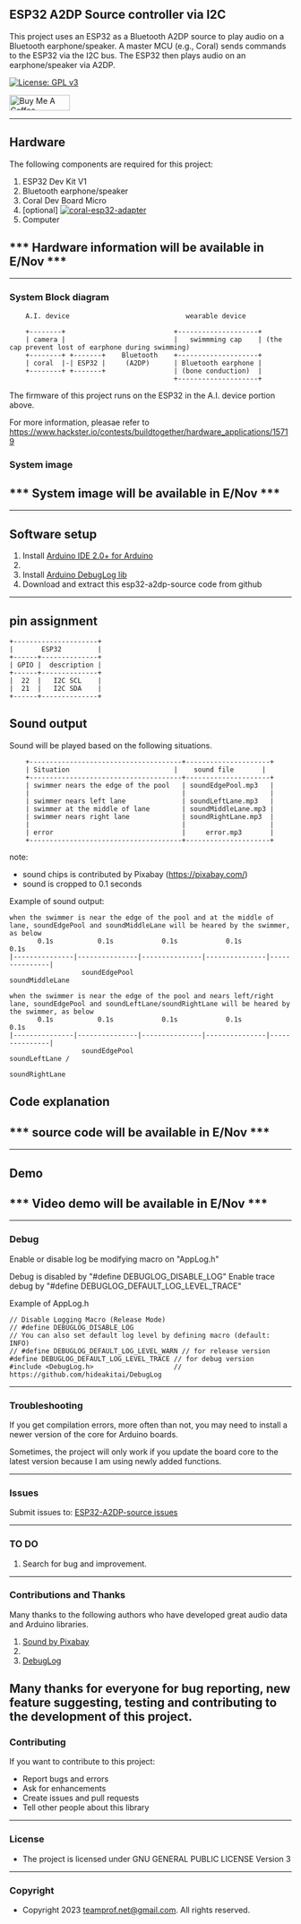 ## ESP32 A2DP Source controller via I2C
This project uses an ESP32 as a Bluetooth A2DP source to play audio on a Bluetooth earphone/speaker. A master MCU (e.g., Coral) sends commands to the ESP32 via the I2C bus. The ESP32 then plays audio on an earphone/speaker via A2DP.

[![License: GPL v3](https://img.shields.io/badge/License-GPL_v3-blue.svg)](https://github.com/teamprof/esp32-a2dp-source/blob/main/LICENSE)

<a href="https://www.buymeacoffee.com/teamprof" target="_blank"><img src="https://cdn.buymeacoffee.com/buttons/v2/default-yellow.png" alt="Buy Me A Coffee" style="height: 28px !important;width: 108px !important;" ></a>

---
## Hardware
The following components are required for this project:
1. ESP32 Dev Kit V1 
2. Bluetooth earphone/speaker
3. Coral Dev Board Micro
4. [optional] [![coral-esp32-adapter](/doc/image/pcb.jpg)](https://github.com/teamprof/esp32-a2dp-source/blob/main/doc/image/pcb.jpg)
5. Computer 
## *** Hardware information will be available in E/Nov ***

---
### System Block diagram
```
    A.I. device                             wearable device
    
    +--------+                           +--------------------+
    | camera |                           |   swimmming cap    | (the cap prevent lost of earphone during swimming)
    +--------+ +-------+    Bluetooth    +--------------------+
    | coral  |-| ESP32 |     (A2DP)      | Bluetooth earphone |
    +--------+ +-------+                 | (bone conduction)  |
                                         +--------------------+

```
The firmware of this project runs on the ESP32 in the A.I. device portion above.

For more information, pleasae refer to https://www.hackster.io/contests/buildtogether/hardware_applications/15719


### System image 
## *** System image will be available in E/Nov ***

---
## Software setup
1. Install [Arduino IDE 2.0+ for Arduino](https://www.arduino.cc/en/Main/Software)
2. 
3. Install [Arduino DebugLog lib](https://www.arduino.cc/reference/en/libraries/debuglog/)
4. Download and extract this esp32-a2dp-source code from github 
---

## pin assignment
```
+---------------------+
|       ESP32         |
+------+--------------+
| GPIO |  description |
+------+--------------+
|  22  |   I2C SCL    |
|  21  |   I2C SDA    |
+------+--------------+
```

## Sound output
Sound will be played based on the following situations.
```
	+--------------------------------------+---------------------+
	| Situation	                         |    sound file       |
	+--------------------------------------+---------------------+
	| swimmer nears the edge of the pool   | soundEdgePool.mp3   |
 	|                                      |                     |
	| swimmer nears left lane	           | soundLeftLane.mp3   |
	| swimmer at the middle of lane        | soundMiddleLane.mp3 |
	| swimmer nears right lane	           | soundRightLane.mp3  |
	|                                      |                     |
	| error                                |     error.mp3       |
	+--------------------------------------+---------------------+
```
note:
* sound chips is contributed by Pixabay (https://pixabay.com/)
* sound is cropped to 0.1 seconds


Example of sound output:
```
when the swimmer is near the edge of the pool and at the middle of lane, soundEdgePool and soundMiddleLane will be heared by the swimmer, as below
       0.1s           0.1s            0.1s            0.1s            0.1s
|---------------|---------------|---------------|---------------|---------------|
                  soundEdgePool                                  soundMiddleLane

when the swimmer is near the edge of the pool and nears left/right lane, soundEdgePool and soundLeftLane/soundRightLane will be heared by the swimmer, as below
       0.1s           0.1s            0.1s            0.1s            0.1s
|---------------|---------------|---------------|---------------|---------------|
                  soundEdgePool                                  soundLeftLane /
                                                                 soundRightLane 
```


## Code explanation
## *** source code will be available in E/Nov ***

---

## Demo
## *** Video demo will be available in E/Nov ***


---
### Debug
Enable or disable log be modifying macro on "AppLog.h"

Debug is disabled by "#define DEBUGLOG_DISABLE_LOG"
Enable trace debug by "#define DEBUGLOG_DEFAULT_LOG_LEVEL_TRACE"

Example of AppLog.h
```
// Disable Logging Macro (Release Mode)
// #define DEBUGLOG_DISABLE_LOG
// You can also set default log level by defining macro (default: INFO)
// #define DEBUGLOG_DEFAULT_LOG_LEVEL_WARN // for release version
#define DEBUGLOG_DEFAULT_LOG_LEVEL_TRACE // for debug version
#include <DebugLog.h>                    // https://github.com/hideakitai/DebugLog
```
---
### Troubleshooting
If you get compilation errors, more often than not, you may need to install a newer version of the core for Arduino boards.

Sometimes, the project will only work if you update the board core to the latest version because I am using newly added functions.

---
### Issues
Submit issues to: [ESP32-A2DP-source issues](https://github.com/teamprof/esp32-a2dp-source/issues) 

---
### TO DO
1. Search for bug and improvement.
---

### Contributions and Thanks
Many thanks to the following authors who have developed great audio data and Arduino libraries.
1. [Sound by Pixabay](https://pixabay.com/)
2. 
3. [DebugLog](https://github.com/hideakitai/DebugLog)

Many thanks for everyone for bug reporting, new feature suggesting, testing and contributing to the development of this project.
---

### Contributing
If you want to contribute to this project:

- Report bugs and errors
- Ask for enhancements
- Create issues and pull requests
- Tell other people about this library
---

### License
- The project is licensed under GNU GENERAL PUBLIC LICENSE Version 3
---

### Copyright
- Copyright 2023 teamprof.net@gmail.com. All rights reserved.

